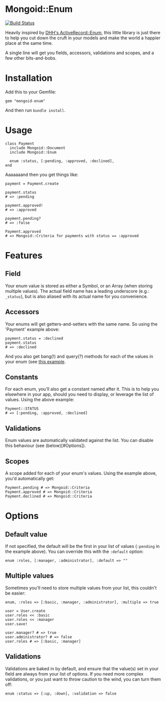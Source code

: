 # Mongoid::Enum

[![Build
Status](https://travis-ci.org/thetron/mongoid-enum.png)](https://travis-ci.org/thetron/mongoid-enum)

Heavily inspired by [DHH's
ActiveRecord::Enum](https://github.com/rails/rails/commit/db41eb8a6ea88b854bf5cd11070ea4245e1639c5), this little library is
just there to help you cut down the cruft in your models and make the
world a happier place at the same time.

A single line will get you fields, accessors, validations and scopes,
and a few other bits-and-bobs.


# Installation

Add this to your Gemfile:

    gem "mongoid-enum"

And then run `bundle install`.


# Usage

````
class Payment
  include Mongoid::Document
  include Mongoid::Enum

  enum :status, [:pending, :approved, :declined], 
end
````

Aaaaaaand then you get things like:

````
payment = Payment.create

payment.status
# => :pending

payment.approved!
# => :approved

payment.pending?
# => :false

Payment.approved
# => Mongoid::Criteria for payments with status == :approved

````

# Features

## Field

Your enum value is stored as either a Symbol, or an Array (when storing
multiple values). The actual field name has a leading underscore (e.g.:
`_status`), but is also aliased with its actual name for you
convenience.


## Accessors

Your enums will get getters-and-setters with the same name. So using the
'Payment' example above:

````
payment.status = :declined
payment.status
# => :declined
````

And you also get bang(!) and query(?) methods for each of the values in
your enum (see [this example](#Usage).


## Constants

For each enum, you'll also get a constant named after it. This is to
help you elsewhere in your app, should you need to display, or leverage
the list of values. Using the above example:

````
Payment::STATUS
# => [:pending, :approved, :declined]
````


## Validations

Enum values are automatically validated against the list. You can
disable this behaviour (see (below)[#Options]).


## Scopes

A scope added for each of your enum's values. Using the example above,
you'd automatically get:

````
Payment.pending # => Mongoid::Criteria
Payment.approved # => Mongoid::Criteria
Payment.declined # => Mongoid::Criteria
````


# Options

## Default value

If not specified, the default will be the first in your list of values
(`:pending` in the example above). You can override this with the
`:default` option:

    enum :roles, [:manager, :administrator], :default => ""


## Multiple values

Sometimes you'll need to store multiple values from your list, this
couldn't be easier:

    enum, :roles => [:basic, :manager, :administrator], :multiple => true

    user = User.create
    user.roles << :basic
    user.roles << :manager
    user.save!

    user.manager? # => true
    user.administrator? # => false
    user.roles # => [:basic, :manager]


## Validations

Validations are baked in by default, and ensure that the value(s) set in
your field are always from your list of options. If you need more
complex validations, or you just want to throw caution to the wind, you
can turn them off:

    enum :status => [:up, :down], :validation => false
